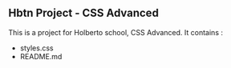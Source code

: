 ## **Hbtn Project - CSS Advanced**
This is a project for Holberto school, CSS Advanced. It contains :
- styles.css
- README.md
